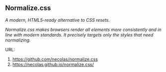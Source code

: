 ## Normalize.css

_A modern, HTML5-ready alternative to CSS resets._

_Normalize.css makes browsers render all elements more consistently and in line with modern standards. It precisely targets only the styles that need normalizing._

URL:
1.  https://github.com/necolas/normalize.css
2.  https://necolas.github.io/normalize.css/
